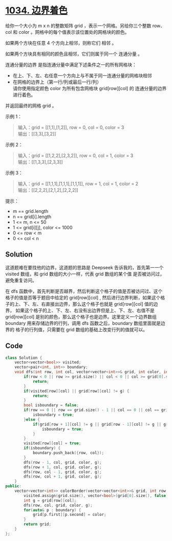 # [1034. 边界着色](https://leetcode.cn/problems/coloring-a-border/description/)

给你一个大小为 m x n 的整数矩阵 grid ，表示一个网格。另给你三个整数 row、col 和 color 。网格中的每个值表示该位置处的网格块的颜色。

如果两个方块在任意 4 个方向上相邻，则称它们 相邻 。

如果两个方块具有相同的颜色且相邻，它们则属于同一个 连通分量 。

连通分量的边界 是指连通分量中满足下述条件之一的所有网格块：

- 在上、下、左、右任意一个方向上与不属于同一连通分量的网格块相邻
- 在网格的边界上（第一行/列或最后一行/列）  
请你使用指定颜色 color 为所有包含网格块 grid[row][col] 的 连通分量的边界 进行着色。

并返回最终的网格 grid 。

 

示例 1：

> 输入：grid = [[1,1],[1,2]], row = 0, col = 0, color = 3  
> 输出：[[3,3],[3,2]]

示例 2：

> 输入：grid = [[1,2,2],[2,3,2]], row = 0, col = 1, color = 3  
> 输出：[[1,3,3],[2,3,3]]

示例 3：

> 输入：grid = [[1,1,1],[1,1,1],[1,1,1]], row = 1, col = 1, color = 2  
> 输出：[[2,2,2],[2,1,2],[2,2,2]]
 

提示：

- m == grid.length
- n == grid[i].length
- 1 <= m, n <= 50
- 1 <= grid[i][j], color <= 1000
- 0 <= row < m
- 0 <= col < n

## Solution

这道题难在要找他的边界，这道题的思路是 Deepseek 告诉我的，首先第一一个 visited 数组，和 grid 数组的大小一样，代表 grid 数组的某个值 是否被访问过，避免重复访问。

在 dfs 函数中，首先判断是否越界，然后判断这个格子的值是否被访问过、这个格子的值是否等于题目中给定的 grid[row][col] , 然后进行边界判断，如果这个格子的上、下、左、右直接出边界，那么这个格子也就是 grid[row][col] 值的边界，
如果这个格子的上、下、左、右没有出边界但是上、下、左、右值不是 grid[row][col] 是别的颜色，那么这个格子也是边界。这里定义一个边界数组 boundary 用来存储边界的行列，调用 dfs 函数之后，boundary 数组里面就是边界的
格子的行列值，只需要在 grid 数组的基础上改变行列的值就可以。

## Code

```cpp
class Solution {
    vector<vector<bool>> visited;
    vector<pair<int, int>> boundary;
    void dfs(int row, int col, vector<vector<int>>& grid, int color, int g) {
        if(row < 0 || row >= grid.size() || col < 0 || col >= grid[0].size()) {
            return;
        }
        if(visited[row][col] || grid[row][col] != g) {
            return;
        }
        bool isboundary = false;
        if(row == 0 || row == grid.size() - 1 || col == 0 || col == grid[0].size() - 1) {
            isboundary = true;
        }else {
            if(grid[row + 1][col] != g || grid[row - 1][col] != g || grid[row][col - 1] != g || grid[row][col + 1] != g) {
                isboundary = true;
            }
        }
        visited[row][col] = true;
        if(isboundary) {
            boundary.push_back({row, col});
        }
        dfs(row - 1, col, grid, color, g);
        dfs(row + 1, col, grid, color, g);
        dfs(row, col - 1, grid, color, g);
        dfs(row, col + 1, grid, color, g);
    }
public:
    vector<vector<int>> colorBorder(vector<vector<int>>& grid, int row, int col, int color) {
        visited.assign(grid.size(), vector<bool>(grid[0].size(), false));
        int g = grid[row][col];
        dfs(row, col, grid, color, g);
        for(auto& p : boundary) {
            grid[p.first][p.second] = color;
        }
        return grid;
    }
};
```
